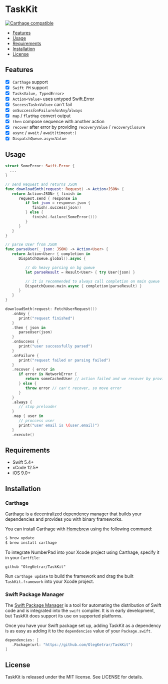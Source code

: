 # TaskKit

[![Carthage compatible](https://img.shields.io/badge/Carthage-compatible-4BC51D.svg?style=flat)](https://github.com/Carthage/Carthage)

- [Features](#features)
- [Usage](#usage)
- [Requirements](#requirements)
- [Installation](#installation)
- [License](#license)

## Features

- [x] `Carthage` support
- [x] `Swift PM` support
- [x] `Task<Value, TypedError>`
- [x] `Action<Value>` uses untyped Swift.Error
- [x] `SuccessTask<Value>` can't fail
- [x] `onSuccess`/`onFailure`/`onAny`/`always`
- [x] `map` / `flatMap` convert output
- [x] `then` compose sequence with another action
- [x] `recover` after error by providing `recoveryValue` / `recoveryClosure`
- [x] `async` / `await` /  `await(timeout:)`
- [x] `DispatchQueue.asyncValue`

## Usage

```swift
struct SomeError: Swift.Error {
  ...
}

// send Request and returns JSON
func downloadSmth(request: Request) -> Action<JSON> {
   return Action<JSON> { finish in
      request.send { response in
         if let json = response.json {
            finish(.success(json))
         } else {
            finish(.failure(SomeError()))
         }
      }
   }
}

// parse User from JSON
func parseUser(_ json: JSON) -> Action<User> {
   return Action<User> { completion in
      DispatchQueue.global().async {

         // do heavy parsing on bg queue
         let parseResult = Result<User> { try User(json) }

         // it is recommended to always call completion on main queue
         DispatchQueue.main.async { completion(parseResult) }
      }
   }
}

downloadSmth(request: FetchUserRequest())
   .onAny { 
      print("request finished") 
   }
   .then { json in 
      parseUser(json) 
   }
   .onSuccess { 
      print("user successfully parsed") 
   }
   .onFailure { 
      print("request failed or parsing failed") 
   }
   .recover { error in
      if error is NetworkError {
         return someCachedUser // action failed and we recover by providing recover value
      } else {
         throw error // can't recover, so move error
      }
   }
   .always {
      // stop preloader
   }
   .map { user in
      // proccess user
      print("user email is \(user.email)")
   }
   .execute()
```

## Requirements

- Swift 5.4+
- xCode 12.5+
- iOS 9.0+

## Installation

### Carthage

[Carthage](https://github.com/Carthage/Carthage) is a decentralized dependency manager that builds your dependencies and provides you with binary frameworks.

You can install Carthage with [Homebrew](http://brew.sh/) using the following command:

```bash
$ brew update
$ brew install carthage
```
To integrate NumberPad into your Xcode project using Carthage, specify it in your `Cartfile`:

```ogdl
github "OlegKetrar/TaskKit"
```
Run `carthage update` to build the framework and drag the built `TaskKit.framework` into your Xcode project.

### Swift Package Manager

The [Swift Package Manager](https://swift.org/package-manager/) is a tool for automating the distribution of Swift code and is integrated into the `swift` compiler. It is in early development, but TaskKit does support its use on supported platforms. 

Once you have your Swift package set up, adding TaskKit as a dependency is as easy as adding it to the `dependencies` value of your `Package.swift`.

```swift
dependencies: [
   .Package(url: "https://github.com/OlegKetrar/TaskKit")
]
```

## License

TaskKit is released under the MIT license. See LICENSE for details.
